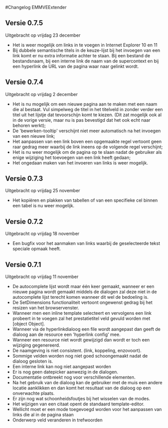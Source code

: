 #Changelog EMMVEExtender


## Versie 0.7.5
Uitgebracht op vrijdag 23 december
* Het is weer mogelijk om links in te voegen in Internet Explorer 10 en 11
* Bij dubbele semantische titels in de keuze-lijst bij het invoegen van een link komt er nu extra informatie achter te staan. Bij een bestand de bestandsnaam, bij een interne link de naam van de supercontext en bij een hyperlink de URL van de pagina waar naar gelinkt wordt.

## Versie 0.7.4
Uitgebracht op vrijdag 2 december

* Het is nu mogelijk om een nieuwe pagina aan te maken met een naam die al bestaat. Vul simpelweg de titel in het titelveld in zonder verder een titel uit het lijstje dat tevoorschijn komt te kiezen. (Dit zat mogelijk ook al in de vorige versie, maar nu is pas bevestigd dat het ook echt naar behoren werkt);
* De 'bewerken-tooltip' verschijnt niet meer automatisch na het invoegen van een nieuwe link;
* Het aanpassen van een link boven een opgemaakte regel vertoont geen raar gedrag meer waarbij de link ineens op de volgende regel verschijnt;
* Het is nu weer mogelijk om de pagina op te slaan nadat de gebruiker als enige wijziging het toevoegen van een link heeft gedaan;
* Het ongedaan maken van het invoeren van links is weer mogelijk.

## Versie 0.7.3
Uitgebracht op vrijdag 25 november

* Het kopiëren en plakken van tabellen of van een specifieke cel binnen een tabel is nu weer mogelijk.

## Versie 0.7.2
Uitgebracht op vrijdag 18 november

* Een bugfix voor het aanmaken van links waarbij de geselecteerde tekst speciale opmaak heeft. 

## Versie 0.7.1
Uitgebracht op vrijdag 11 november

* De autocomplete lijst wordt maar één keer gemaakt, wanneer er een nieuwe pagina wordt gemaakt middels de dialogen zal deze niet in de autocomplete lijst terecht komen wanneer dit wel de bedoeling is.
* De SetDimensions functionaliteit vertoont ongewenst gedrag bij het resizen van het browservenster.
* Wanneer men een inline template selecteert en vervolgens een link probeert in te voegen zal het prestatietitel veld gevuld worden met [object Object].
* Wanneer via de hyperlinkdialoog een file wordt aangepast dan geeft de dialoog aan de resource een 'hyperlink config' mee.
* Wanneer een resource niet wordt gewijzigd dan wordt er toch een wijziging gegenereerd.
* De naamgeving is niet consistent. (link, koppeling, enzovoort).
* Sommige velden worden nog niet goed schoongemaakt nadat de dialoog gesloten is.
* Een interne link kan nog niet aangepast worden
* Er is nog geen datepicker aanwezig in de dialogen.
* Documentatie ontbreekt nog voor verschillende elementen.
* Na het gebruik van de dialoog kan de gebruiker met de muis een andere locatie aanklikken en dan komt het resultaat van de dialoog op een onverwachte plaats.
* Er zijn nog wat schoonheidsfoutjes bij het wisselen van de modes.
* Het wijzigen van een citaat opent de standaard template-editor.
* Wellicht moet er een mode toegevoegd worden voor het aanpassen van links die al in de pagina staan
* Onderwerp veld veranderen in trefwoorden